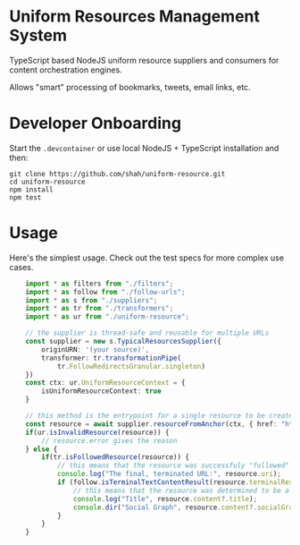 # Uniform Resources Management System

TypeScript based NodeJS uniform resource suppliers and consumers for content orchestration engines.

Allows "smart" processing of bookmarks, tweets, email links, etc.

# Developer Onboarding

Start the `.devcontainer` or use local NodeJS + TypeScript installation and then:

    git clone https://github.com/shah/uniform-resource.git
    cd uniform-resource
    npm install
    npm test

# Usage

Here's the simplest usage. Check out the test specs for more complex use cases.

```typescript
    import * as filters from "./filters";
    import * as follow from "./follow-urls";
    import * as s from "./suppliers";
    import * as tr from "./transformers";
    import * as ur from "./uniform-resource";

    // the supplier is thread-safe and reusable for multiple URLs
    const supplier = new s.TypicalResourcesSupplier({
        originURN: '(your source)',
        transformer: tr.transformationPipe(
            tr.FollowRedirectsGranular.singleton)
    })
    const ctx: ur.UniformResourceContext = {
        isUniformResourceContext: true
    }

    // this method is the entrypoint for a single resource to be created from a URL
    const resource = await supplier.resourceFromAnchor(ctx, { href: "https://t.co/fDxPF" });
    if(ur.isInvalidResource(resource)) {
        // resource.error gives the reason
    } else {
        if(tr.isFollowedResource(resource)) {
            // this means that the resource was successfuly "followed" (redirected)
            console.log("The final, terminated URL:", resource.uri);
            if (follow.isTerminalTextContentResult(resource.terminalResult)) {
                // this means that the resource was determined to be a text/HTML resource
                console.log("Title", resource.content?.title);
                console.dir("Social Graph", resource.content?.socialGraph);
            }
        }
    }
```
